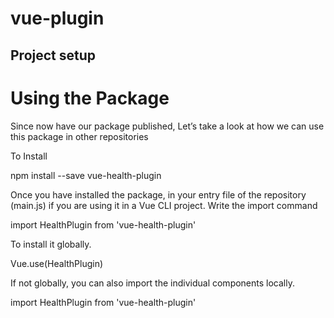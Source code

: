 # vue-plugin

## Project setup
# Using the Package

Since now have our package published, Let’s take a look at how we can use this package in other repositories

To Install

npm install --save vue-health-plugin

Once you have installed the package, in your entry file of the repository (main.js) if you are using it in a Vue CLI project. Write the import command

import HealthPlugin from 'vue-health-plugin'

To install it globally.

Vue.use(HealthPlugin)

If not globally, you can also import the individual components locally.

import HealthPlugin from 'vue-health-plugin'
